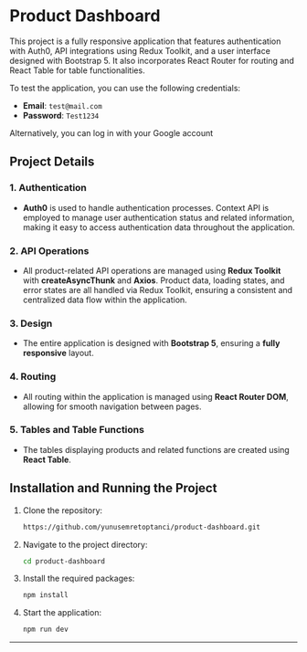 # Product Dashboard

This project is a fully responsive application that features authentication with Auth0, API integrations using Redux Toolkit, and a user interface designed with Bootstrap 5. It also incorporates React Router for routing and React Table for table functionalities.

To test the application, you can use the following credentials:

- **Email**: `test@mail.com`
- **Password**: `Test1234`

Alternatively, you can log in with your Google account
## Project Details

### 1. Authentication
- **Auth0** is used to handle authentication processes. Context API is employed to manage user authentication status and related information, making it easy to access authentication data throughout the application.

### 2. API Operations
- All product-related API operations are managed using **Redux Toolkit** with **createAsyncThunk** and **Axios**. Product data, loading states, and error states are all handled via Redux Toolkit, ensuring a consistent and centralized data flow within the application.

### 3. Design
- The entire application is designed with **Bootstrap 5**, ensuring a **fully responsive** layout.

### 4. Routing
- All routing within the application is managed using **React Router DOM**, allowing for smooth navigation between pages.

### 5. Tables and Table Functions
- The tables displaying products and related functions are created using **React Table**.

## Installation and Running the Project

1. Clone the repository:
   ```bash
   https://github.com/yunusemretoptanci/product-dashboard.git
2. Navigate to the project directory:
   ```bash
   cd product-dashboard
3. Install the required packages:
   ```bash
   npm install
4. Start the application:
   ```bash
   npm run dev
---


   

